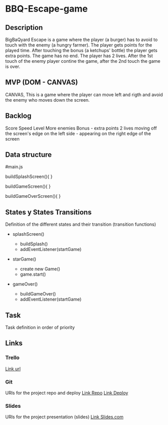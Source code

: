 # BBQ-Escape-game

## Description
BigBaQyard Escape is a game where the player (a burger) has to avoid to touch with the enemy (a hungry farmer). The player gets points for the played time. After touching the bonus (a ketchups' bottle) the player gets extra points. The game has no end. The player has 2 lives. After the 1st touch of the enemy player contine the game, after the 2nd touch the game is over.


## MVP (DOM - CANVAS)
CANVAS, This is a game where the player can move left and rigth and avoid the enemy who moves down the screen.


## Backlog
Score
Speed Level
More enemies
Bonus - extra points
2 lives
moving off the screen's edge on the left side - appearing on the right edge of the screen



## Data structure
#main.js

buildSplashScreen(){
}

buildGameScreen(){
}

buildGameOverScreen(){
}


## States y States Transitions
Definition of the different states and their transition (transition functions)

- splashScreen()
  - buildSplash()
  - addEventListener(startGame)
  
  
- starGame()
  - create new Game()
  - game.start()
  
  
- gameOver()
  - buildGameOver()
  - addEventListener(startGame) 


## Task
Task definition in order of priority


## Links


### Trello
[Link url](https://trello.com)


### Git
URls for the project repo and deploy
[Link Repo](http://github.com)
[Link Deploy](http://github.com)


### Slides
URls for the project presentation (slides)
[Link Slides.com](http://slides.com)
